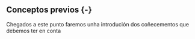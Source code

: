 
## Conceptos previos {-}

Chegados a este punto faremos unha introdución dos coñecementos que debemos ter en conta
